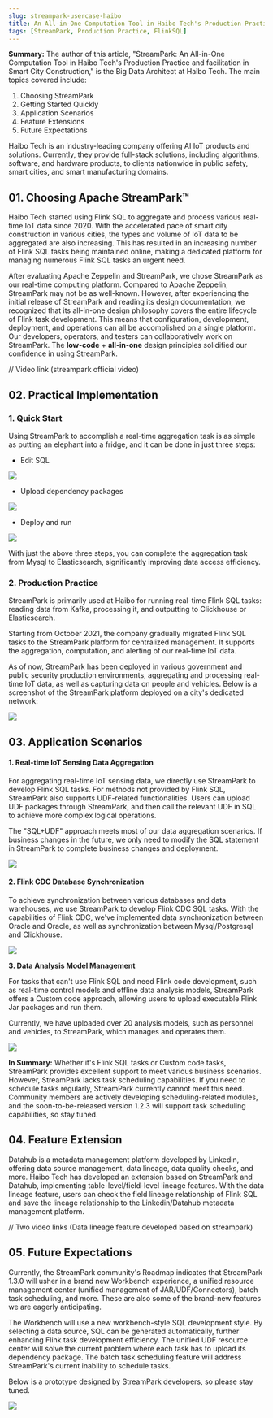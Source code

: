 ```yaml
---
slug: streampark-usercase-haibo
title: An All-in-One Computation Tool in Haibo Tech's Production Practice and facilitation in Smart City Construction
tags: [StreamPark, Production Practice, FlinkSQL]
---
```



**Summary:** The author of this article, "StreamPark: An All-in-One Computation Tool in Haibo Tech's Production Practice and facilitation in Smart City Construction," is the Big Data Architect at Haibo Tech. The main topics covered include:

1. Choosing StreamPark
2. Getting Started Quickly
3. Application Scenarios
4. Feature Extensions
5. Future Expectations

Haibo Tech is an industry-leading company offering AI IoT products and solutions. Currently, they provide full-stack solutions, including algorithms, software, and hardware products, to clients nationwide in public safety, smart cities, and smart manufacturing domains.

<!-- truncate -->


## **01. Choosing Apache StreamPark™**

Haibo Tech started using Flink SQL to aggregate and process various real-time IoT data since 2020. With the accelerated pace of smart city construction in various cities, the types and volume of IoT data to be aggregated are also increasing. This has resulted in an increasing number of Flink SQL tasks being maintained online, making a dedicated platform for managing numerous Flink SQL tasks an urgent need.

After evaluating Apache Zeppelin and StreamPark, we chose StreamPark as our real-time computing platform. Compared to Apache Zeppelin, StreamPark may not be as well-known. However, after experiencing the initial release of StreamPark and reading its design documentation, we recognized that its all-in-one design philosophy covers the entire lifecycle of Flink task development. This means that configuration, development, deployment, and operations can all be accomplished on a single platform. Our developers, operators, and testers can collaboratively work on StreamPark. The **low-code** + **all-in-one** design principles solidified our confidence in using StreamPark.

// Video link (streampark official video)



## **02. Practical Implementation**

### **1. Quick Start**

Using StreamPark to accomplish a real-time aggregation task is as simple as putting an elephant into a fridge, and it can be done in just three steps:

- Edit SQL

![](/blog/haibo/flink_sql.png)

- Upload dependency packages

![](/blog/haibo/dependency.png)

- Deploy and run

![](/blog/haibo/deploy.png)

With just the above three steps, you can complete the aggregation task from Mysql to Elasticsearch, significantly improving data access efficiency.

### **2. Production Practice**

StreamPark is primarily used at Haibo for running real-time Flink SQL tasks: reading data from Kafka, processing it, and outputting to Clickhouse or Elasticsearch.

Starting from October 2021, the company gradually migrated Flink SQL tasks to the StreamPark platform for centralized management. It supports the aggregation, computation, and alerting of our real-time IoT data.

As of now, StreamPark has been deployed in various government and public security production environments, aggregating and processing real-time IoT data, as well as capturing data on people and vehicles. Below is a screenshot of the StreamPark platform deployed on a city's dedicated network:

![](/blog/haibo/application.png)

## **03. Application Scenarios**

#### **1. Real-time IoT Sensing Data Aggregation**

For aggregating real-time IoT sensing data, we directly use StreamPark to develop Flink SQL tasks. For methods not provided by Flink SQL, StreamPark also supports UDF-related functionalities. Users can upload UDF packages through StreamPark, and then call the relevant UDF in SQL to achieve more complex logical operations.

The "SQL+UDF" approach meets most of our data aggregation scenarios. If business changes in the future, we only need to modify the SQL statement in StreamPark to complete business changes and deployment.

![](/blog/haibo/data_aggregation.png)

#### **2. Flink CDC Database Synchronization**

To achieve synchronization between various databases and data warehouses, we use StreamPark to develop Flink CDC SQL tasks. With the capabilities of Flink CDC, we've implemented data synchronization between Oracle and Oracle, as well as synchronization between Mysql/Postgresql and Clickhouse.

![](/blog/haibo/flink_cdc.png)

**3. Data Analysis Model Management**

For tasks that can't use Flink SQL and need Flink code development, such as real-time control models and offline data analysis models, StreamPark offers a Custom code approach, allowing users to upload executable Flink Jar packages and run them.

Currently, we have uploaded over 20 analysis models, such as personnel and vehicles, to StreamPark, which manages and operates them.

![](/blog/haibo/data_aggregation.png)

**In Summary:** Whether it's Flink SQL tasks or Custom code tasks, StreamPark provides excellent support to meet various business scenarios. However, StreamPark lacks task scheduling capabilities. If you need to schedule tasks regularly, StreamPark currently cannot meet this need. Community members are actively developing scheduling-related modules, and the soon-to-be-released version 1.2.3 will support task scheduling capabilities, so stay tuned.

## **04. Feature Extension**

Datahub is a metadata management platform developed by Linkedin, offering data source management, data lineage, data quality checks, and more. Haibo Tech has developed an extension based on StreamPark and Datahub, implementing table-level/field-level lineage features. With the data lineage feature, users can check the field lineage relationship of Flink SQL and save the lineage relationship to the Linkedin/Datahub metadata management platform.

// Two video links (Data lineage feature developed based on streampark)



## **05. Future Expectations**

Currently, the StreamPark community's Roadmap indicates that StreamPark 1.3.0 will usher in a brand new Workbench experience, a unified resource management center (unified management of JAR/UDF/Connectors), batch task scheduling, and more. These are also some of the brand-new features we are eagerly anticipating.

The Workbench will use a new workbench-style SQL development style. By selecting a data source, SQL can be generated automatically, further enhancing Flink task development efficiency. The unified UDF resource center will solve the current problem where each task has to upload its dependency package. The batch task scheduling feature will address StreamPark's current inability to schedule tasks.

Below is a prototype designed by StreamPark developers, so please stay tuned.

![](/blog/haibo/data_source.png)
